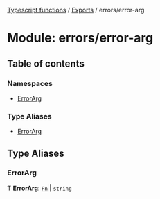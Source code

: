 [Typescript functions](../index.md) / [Exports](../modules.md) / errors/error-arg

# Module: errors/error-arg

## Table of contents

### Namespaces

- [ErrorArg](errors_error_arg.ErrorArg.md)

### Type Aliases

- [ErrorArg](errors_error_arg.md#errorarg)

## Type Aliases

### ErrorArg

Ƭ **ErrorArg**: [`Fn`](../interfaces/errors_error_arg.ErrorArg.Fn.md) \| `string`
